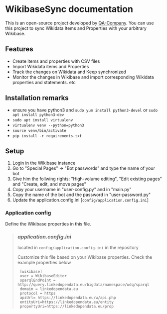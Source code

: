 # WikibaseSync documentation
This is an open-source project developed by [QA-Company](https://www.qanswer.eu/). You can use this project to sync Wikidata Items and Properties with your arbitrary Wikibase. 
## Features
* Create items and properties with CSV files
* Import Wikidata items and Properties
* Track the changes on Wikidata and Keep synchronized
* Monitor the changes in Wikibase and import corresponding Wikidata properties and statements. etc 

## Installation remarks

- ensure you have python3 and `sudo yum install python3-devel` or `sudo apt install python3-dev`
- `sudo apt install virtualenv`
- `virtualenv venv --python=python3`
- `source venv/bin/activate`
- `pip install -r requirements.txt`

## Setup

 1. Login in the Wikibase instance
 2. Go to "Special Pages" -> "Bot passwords" and type the name of your bot
 3. Give him the follwing rights: "High-volume editing", "Edit existing pages" and "Create, edit, and move pages"
 4. Copy your username in "user-config.py" and in "main.py"
 5. Copy the name of the bot and the password in "user-password.py"
 6. Update the application.config.ini  [`config/application.config.ini`]
     
### Application config

Define the Wikibase properties in this file. 
> ### *application.config.ini*
>
> located in `config/application.config.ini` in the repository 
>   
>  Customize this file based on your Wikibase properties. Check the example properties below
> 
>  ```
>   [wikibase]
>   user = WikibaseEditor
>   sparqlEndPoint = http://query.linkedopendata.eu/bigdata/namespace/wdq/sparql
>   domain = linkedopendata.eu
>   protocol = https
>   apiUrl= https://linkedopendata.eu/w/api.php
>   entityUri=https://linkedopendata.eu/entity
>   propertyUri=https://linkedopendata.eu/prop
> 
>  ```
